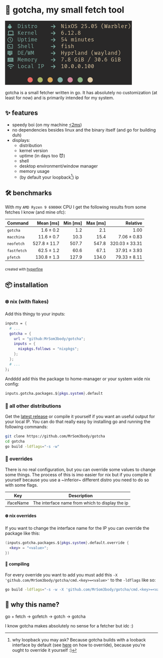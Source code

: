 # 🐹 gotcha, my small fetch tool

![preview](.github/assets/preview.png)

gotcha is a small fetcher written in go. It has absolutely no customization (at least for now) and is primarily intended for my system.

## ✨ features

- speedy boi (on my machine [<2ms](#benchmarks))
- no dependencies besides linux and the binary itself (and go for building duh)
- displays:
  - distribution
  - kernel version
  - uptime (in days too 😈)
  - shell
  - desktop environment/window manager
  - memory usage
  - (by default your loopback[^1]) ip

[^1]: why loopback you may ask? Because gotcha builds with a looback interface by default (see [here](#overrides) on how to override), because you're ought to override it yourself :)

## 🛠️ benchmarks

With my `AMD Ryzen 9 6900HX` CPU I get the following results from some fetches I know (and mine ofc):

| Command     |    Mean [ms] | Min [ms] | Max [ms] |       Relative |
| :---------- | -----------: | -------: | -------: | -------------: |
| `gotcha`    |    1.6 ± 0.2 |      1.2 |      2.1 |           1.00 |
| `macchina`  |   11.6 ± 0.7 |     10.3 |     15.4 |    7.06 ± 0.83 |
| `neofetch`  | 527.8 ± 11.7 |    507.7 |    547.8 | 320.03 ± 33.31 |
| `fastfetch` |   62.5 ± 1.2 |     60.6 |     67.1 |   37.91 ± 3.93 |
| `pfetch`    |  130.8 ± 1.3 |    127.9 |    134.0 |   79.33 ± 8.11 |

<sub>created with [hyperfine](https://github.com/sharkdp/hyperfine)</sub>

## 📦 installation

### ❄️ nix (with flakes)

Add this thingy to your inputs:

```nix
inputs = {
  # ...
  gotcha = {
    url = "github:MrSom3body/gotcha";
    inputs = {
      nixpkgs.follows = "nixpkgs";
    };
  };
  # ...
};
```

Andddd add this the package to home-manager or your system wide nix config:

```nix
inputs.gotcha.packages.${pkgs.system}.default
```

### 🐧 all other distributions

Get the [latest release](https://github.com/MrSom3body/gotcha/releases) or compile it yourself if you want an useful output for your local IP. You can do that really easy by installing go and running the following commands:

```bash
git clone https://github.com/MrSom3body/gotcha
cd gotcha
go build -ldflags="-s -w"
```

### 🧰 overrides

There is no real configuration, but you can override some values to change some things. The process of this is imo easier for nix but if you compile it yourself because you use a ~inferior~ different distro you need to do so with some flags.

| Key       | Description                                     |
| --------- | ----------------------------------------------- |
| ifaceName | The interface name from which to display the ip |

#### ❄️ nix overrides

If you want to change the interface name for the IP you can override the package like this:

```nix
(inputs.gotcha.packages.${pkgs.system}.default.override {
  <key> = "<value>";
})
```

#### 🔨 compiling

For every override you want to add you must add this `-X 'github.com/MrSom3body/gotcha/cmd.<key>=<value>'` to the `-ldflags` like so:

```bash
go build -ldflags="-s -w -X 'github.com/MrSom3body/gotcha/cmd.<key>=<value>'"
```

## 🤔 why this name?

go + fetch → gofetch → gotch → gotcha

I know gotcha makes absolutely no sense for a fetcher but idc :)
